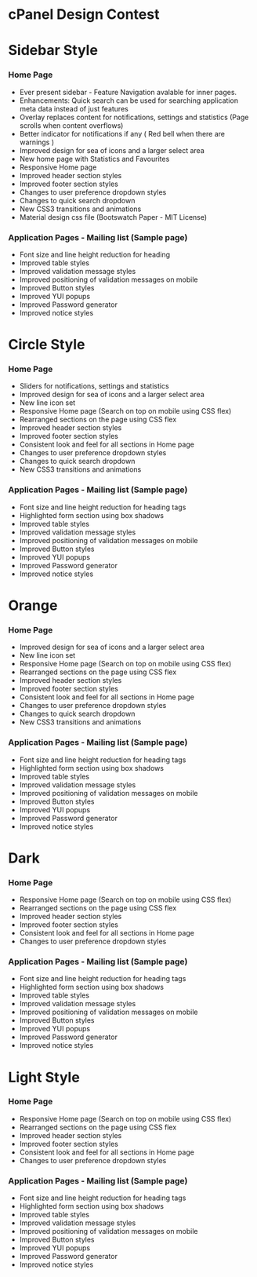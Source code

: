 # cPanel Design Contest

# Sidebar Style

### Home Page
  - Ever present sidebar - Feature Navigation avalable for inner pages.
  - Enhancements: Quick search can be used for searching application meta data instead of just features
  - Overlay replaces content for notifications, settings and statistics (Page scrolls when content overflows)
  - Better indicator for notifications if any ( Red bell when there are warnings )
  - Improved design for sea of icons and a larger select area
  - New home page with Statistics and Favourites
  - Responsive Home page
  - Improved header section styles
  - Improved footer section styles
  - Changes to user preference dropdown styles
  - Changes to quick search dropdown
  - New CSS3 transitions and animations
  - Material design css file (Bootswatch Paper - MIT License)

### Application Pages - Mailing list (Sample page)
  - Font size and line height reduction for heading
  - Improved table styles
  - Improved validation message styles
  - Improved positioning of validation messages on mobile
  - Improved Button styles
  - Improved YUI popups
  - Improved Password generator
  - Improved notice styles

# Circle Style

### Home Page
  - Sliders for notifications, settings and statistics
  - Improved design for sea of icons and a larger select area
  - New line icon set
  - Responsive Home page (Search on top on mobile using CSS flex)
  - Rearranged sections on the page using CSS flex
  - Improved header section styles
  - Improved footer section styles
  - Consistent look and feel for all sections in Home page
  - Changes to user preference dropdown styles
  - Changes to quick search dropdown
  - New CSS3 transitions and animations

### Application Pages - Mailing list (Sample page)
  - Font size and line height reduction for heading tags
  - Highlighted form section using box shadows
  - Improved table styles
  - Improved validation message styles
  - Improved positioning of validation messages on mobile
  - Improved Button styles
  - Improved YUI popups
  - Improved Password generator
  - Improved notice styles

# Orange

### Home Page
  - Improved design for sea of icons and a larger select area
  - New line icon set
  - Responsive Home page (Search on top on mobile using CSS flex)
  - Rearranged sections on the page using CSS flex
  - Improved header section styles
  - Improved footer section styles
  - Consistent look and feel for all sections in Home page
  - Changes to user preference dropdown styles
  - Changes to quick search dropdown
  - New CSS3 transitions and animations

### Application Pages - Mailing list (Sample page)
  - Font size and line height reduction for heading tags
  - Highlighted form section using box shadows
  - Improved table styles
  - Improved validation message styles
  - Improved positioning of validation messages on mobile
  - Improved Button styles
  - Improved YUI popups
  - Improved Password generator
  - Improved notice styles
  
# Dark

### Home Page
  - Responsive Home page (Search on top on mobile using CSS flex)
  - Rearranged sections on the page using CSS flex
  - Improved header section styles
  - Improved footer section styles
  - Consistent look and feel for all sections in Home page
  - Changes to user preference dropdown styles

### Application Pages - Mailing list (Sample page)
  - Font size and line height reduction for heading tags
  - Highlighted form section using box shadows
  - Improved table styles
  - Improved validation message styles
  - Improved positioning of validation messages on mobile
  - Improved Button styles
  - Improved YUI popups
  - Improved Password generator
  - Improved notice styles

# Light Style

### Home Page
  - Responsive Home page (Search on top on mobile using CSS flex)
  - Rearranged sections on the page using CSS flex
  - Improved header section styles
  - Improved footer section styles
  - Consistent look and feel for all sections in Home page
  - Changes to user preference dropdown styles

### Application Pages - Mailing list (Sample page)
  - Font size and line height reduction for heading tags
  - Highlighted form section using box shadows
  - Improved table styles
  - Improved validation message styles
  - Improved positioning of validation messages on mobile
  - Improved Button styles
  - Improved YUI popups
  - Improved Password generator
  - Improved notice styles


